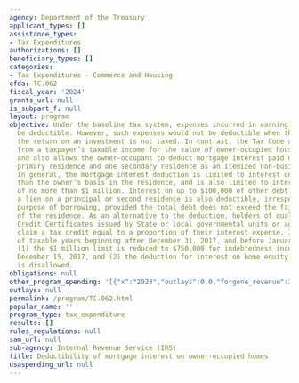 ```yaml
---
agency: Department of the Treasury
applicant_types: []
assistance_types:
- Tax Expenditures
authorizations: []
beneficiary_types: []
categories:
- Tax Expenditures - Commerce and Housing
cfda: TC.062
fiscal_year: '2024'
grants_url: null
is_subpart_f: null
layout: program
objective: Under the baseline tax system, expenses incurred in earning income would
  be deductible. However, such expenses would not be deductible when the income or
  the return on an investment is not taxed. In contrast, the Tax Code allows an exclusion
  from a taxpayer’s taxable income for the value of owner-occupied housing services
  and also allows the owner-occupant to deduct mortgage interest paid on his or her
  primary residence and one secondary residence as an itemized non-business deduction.
  In general, the mortgage interest deduction is limited to interest on debt no greater
  than the owner’s basis in the residence, and is also limited to interest on debt
  of no more than $1 million. Interest on up to $100,000 of other debt secured by
  a lien on a principal or second residence is also deductible, irrespective of the
  purpose of borrowing, provided the total debt does not exceed the fair market value
  of the residence. As an alternative to the deduction, holders of qualified Mortgage
  Credit Certificates issued by State or local governmental units or agencies may
  claim a tax credit equal to a proportion of their interest expense. In the case
  of taxable years beginning after December 31, 2017, and before January 1, 2026,
  (1) the $1 million limit is reduced to $750,000 for indebtedness incurred after
  December 15, 2017, and (2) the deduction for interest on home equity indebtedness
  is disallowed.
obligations: null
other_program_spending: '[{"x":"2023","outlays":0.0,"forgone_revenue":31820000000.0},{"x":"2024","outlays":0.0,"forgone_revenue":29060000000.0},{"x":"2025","outlays":0.0,"forgone_revenue":29600000000.0}]'
outlays: null
permalink: /program/TC.062.html
popular_name: ''
program_type: tax_expenditure
results: []
rules_regulations: null
sam_url: null
sub-agency: Internal Revenue Service (IRS)
title: Deductibility of mortgage interest on owner-occupied homes
usaspending_url: null
---
```


